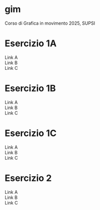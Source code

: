 # gim
Corso di Grafica in movimento 2025, SUPSI

# Esercizio 1A
Link A  
Link B  
Link C 


# Esercizio 1B

Link A  
Link B  
Link C

# Esercizio 1C
Link A  
Link B  
Link C

# Esercizio 2
Link A  
Link B  
Link C